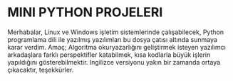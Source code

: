 # MINI PYTHON PROJELERI
Merhabalar, Linux ve Windows işletim sistemlerinde çalışabilecek, Python programlama dili ile yazılmış yazılımları bu dosya çatısı altında sunmaya karar verdim. Amaç; Algoritma okuryazarlığını geliştirmek isteyen yazılımcı arkadaşlara farklı perspektifler katabilmek, kısa kodlarla büyük işlerin yapıldığını gösterebilmektir. Ingilizce versiyonu yakın bir zamanda ortaya çıkacaktır, teşekkürler.
